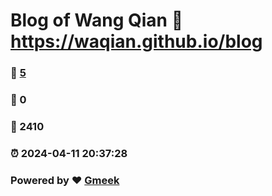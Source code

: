 # Blog of Wang Qian :link: https://waqian.github.io/blog 
### :page_facing_up: [5](https://waqian.github.io/blog/tag.html) 
### :speech_balloon: 0 
### :hibiscus: 2410 
### :alarm_clock: 2024-04-11 20:37:28 
### Powered by :heart: [Gmeek](https://github.com/Meekdai/Gmeek)
